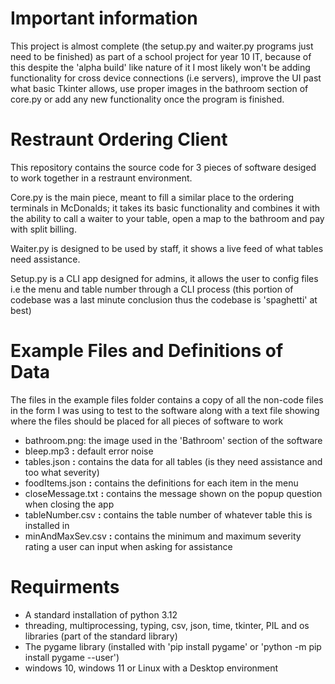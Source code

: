 # Important information
This project is almost complete (the setup.py and waiter.py programs just need to be finished) as part of a school project for year 10 IT, because of this despite the 'alpha build' like nature of it I most likely won't be adding functionality for cross device connections (i.e servers), improve the UI past what basic Tkinter allows, use proper images in the bathroom section of core.py or add any new functionality once the program is finished.

# Restraunt Ordering Client
This repository contains the source code for 3 pieces of software desiged to work together in a restraunt environment.

Core.py is the main piece, meant to fill a similar place to the ordering terminals in McDonalds; it takes its basic functionality and combines it with the ability to call a waiter to your table, open a map to the bathroom and pay with split billing.

Waiter.py is designed to be used by staff, it shows a live feed of what tables need assistance.

Setup.py is a CLI app designed for admins, it allows the user to config files i.e the menu and table number through a CLI process (this portion of codebase was a last minute conclusion thus the codebase is 'spaghetti' at best)

# Example Files and Definitions of Data
The files in the example files folder contains a copy of all the non-code files in the form I was using to test to the software along with a text file showing where the files should be placed for all pieces of software to work

- bathroom.png: the image used in the 'Bathroom' section of the software
- bleep.mp3 **:** default error noise
- tables.json **:** contains the data for all tables (is they need assistance and too what severity)
- foodItems.json **:** contains the definitions for each item in the menu
- closeMessage.txt **:** contains the message shown on the popup question when closing the app
- tableNumber.csv **:** contains the table number of whatever table this is installed in
- minAndMaxSev.csv **:** contains the minimum and maximum severity rating a user can input when asking for assistance

# Requirments
- A standard installation of python 3.12
- threading, multiprocessing, typing, csv, json, time, tkinter, PIL and os libraries (part of the standard library)
- The pygame library (installed with 'pip install pygame' or 'python -m pip install pygame --user')
- windows 10, windows 11 or Linux with a Desktop environment
